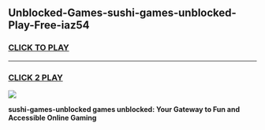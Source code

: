 
## Unblocked-Games-sushi-games-unblocked-Play-Free-iaz54
<h3>
<a href="https://premium76.site?title=sushi-games-unblocked&ref=20A">CLICK TO PLAY</a></h3>
<hr>

<h3>
<a href="https://premium76.site?title=sushi-games-unblocked&ref=20A">CLICK 2 PLAY</a>
  
</h3>

<a href="https://premium76.site?title=sushi-games-unblocked&ref=20A"><img src="https://clearcache.store/games.png"></a>


**sushi-games-unblocked games unblocked: Your Gateway to Fun and Accessible Online Gaming**
